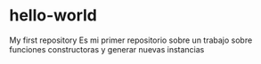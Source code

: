 # hello-world
My first repository
Es mi primer repositorio sobre un trabajo sobre funciones constructoras y generar nuevas instancias
